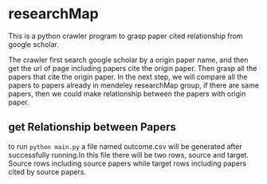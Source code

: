 # researchMap
This is a python crawler program to grasp paper cited relationship from google scholar. 

The crawler first search google scholar by a origin paper name, and then get the url of page including papers cite the origin paper. Then grasp all the papers that cite the origin paper. In the next step, we will compare all the papers to papers already in mendeley researchMap group, if there are same papers, then we could make relationship between the papers with origin paper.

## get Relationship between Papers
to run 
        <code>python main.py</code>
a file named outcome.csv will be generated after successfully running.In this file there will be two rows, source and target. Source rows including source papers while target rows including papers cited by source papers.
